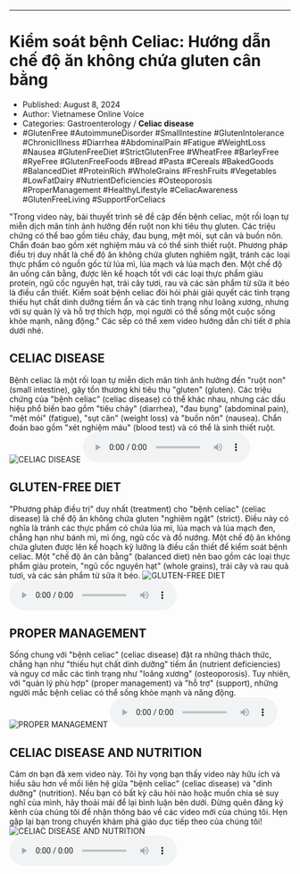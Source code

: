 
---

# Kiểm soát bệnh Celiac: Hướng dẫn chế độ ăn không chứa gluten cân bằng

- Published: August 8, 2024
- Author: Vietnamese Online Voice
- Categories: Gastroenterology / **Celiac disease**
- #GlutenFree #AutoimmuneDisorder #SmallIntestine #GlutenIntolerance #ChronicIllness #Diarrhea #AbdominalPain #Fatigue #WeightLoss #Nausea #GlutenFreeDiet #StrictGlutenFree #WheatFree #BarleyFree #RyeFree #GlutenFreeFoods #Bread #Pasta #Cereals #BakedGoods #BalancedDiet #ProteinRich #WholeGrains #FreshFruits #Vegetables #LowFatDairy #NutrientDeficiencies #Osteoporosis #ProperManagement #HealthyLifestyle #CeliacAwareness #GlutenFreeLiving #SupportForCeliacs

"Trong video này, bài thuyết trình sẽ đề cập đến bệnh celiac, một rối loạn tự miễn dịch mãn tính ảnh hưởng đến ruột non khi tiêu thụ gluten. Các triệu chứng có thể bao gồm tiêu chảy, đau bụng, mệt mỏi, sụt cân và buồn nôn. Chẩn đoán bao gồm xét nghiệm máu và có thể sinh thiết ruột. Phương pháp điều trị duy nhất là chế độ ăn không chứa gluten nghiêm ngặt, tránh các loại thực phẩm có nguồn gốc từ lúa mì, lúa mạch và lúa mạch đen. Một chế độ ăn uống cân bằng, được lên kế hoạch tốt với các loại thực phẩm giàu protein, ngũ cốc nguyên hạt, trái cây tươi, rau và các sản phẩm từ sữa ít béo là điều cần thiết. Kiểm soát bệnh celiac đòi hỏi phải giải quyết các tình trạng thiếu hụt chất dinh dưỡng tiềm ẩn và các tình trạng như loãng xương, nhưng với sự quản lý và hỗ trợ thích hợp, mọi người có thể sống một cuộc sống khỏe mạnh, năng động." Các sếp có thể xem video hướng dẫn chi tiết ở phía dưới nhé.


## CELIAC DISEASE

Bệnh celiac là một rối loạn tự miễn dịch mãn tính ảnh hưởng đến "ruột non" (small intestine), gây tổn thương khi tiêu thụ "gluten" (gluten). Các triệu chứng của "bệnh celiac" (celiac disease) có thể khác nhau, nhưng các dấu hiệu phổ biến bao gồm "tiêu chảy" (diarrhea), "đau bụng" (abdominal pain), "mệt mỏi" (fatigue), "sụt cân" (weight loss) và "buồn nôn" (nausea). Chẩn đoán bao gồm "xét nghiệm máu" (blood test) và có thể là sinh thiết ruột.
![CELIAC DISEASE](https://http-archiver-apis-production-80.schnworks.com/storage/images/transitions/2024-08-08/transition--10605698925-Montserrat-ExtraBold-673AB7.jpg)
<audio controls>
    <source src="https://http-archiver-apis-production-80.schnworks.com/storage/storage/audio/file-10425902807.mp3" type="audio/mpeg">
</audio>



## GLUTEN-FREE DIET

"Phương pháp điều trị" duy nhất (treatment) cho "bệnh celiac" (celiac disease) là chế độ ăn không chứa gluten "nghiêm ngặt" (strict). Điều này có nghĩa là tránh các thực phẩm có chứa lúa mì, lúa mạch và lúa mạch đen, chẳng hạn như bánh mì, mì ống, ngũ cốc và đồ nướng. Một chế độ ăn không chứa gluten được lên kế hoạch kỹ lưỡng là điều cần thiết để kiểm soát bệnh celiac. Một "chế độ ăn cân bằng" (balanced diet) nên bao gồm các loại thực phẩm giàu protein, "ngũ cốc nguyên hạt" (whole grains), trái cây và rau quả tươi, và các sản phẩm từ sữa ít béo.
![GLUTEN-FREE DIET](https://http-archiver-apis-production-80.schnworks.com/storage/images/transitions/2024-08-08/transition--2044850820-Montserrat-Thin-1A237E.jpg)
<audio controls>
    <source src="https://http-archiver-apis-production-80.schnworks.com/storage/storage/audio/file-12686130567.mp3" type="audio/mpeg">
</audio>



## PROPER MANAGEMENT

Sống chung với "bệnh celiac" (celiac disease) đặt ra những thách thức, chẳng hạn như "thiếu hụt chất dinh dưỡng" tiềm ẩn (nutrient deficiencies) và nguy cơ mắc các tình trạng như "loãng xương" (osteoporosis). Tuy nhiên, với "quản lý phù hợp" (proper management) và "hỗ trợ" (support), những người mắc bệnh celiac có thể sống khỏe mạnh và năng động.
![PROPER MANAGEMENT](https://http-archiver-apis-production-80.schnworks.com/storage/images/transitions/2024-08-08/transition-12205876974-Montserrat-Regular-283593.jpg)
<audio controls>
    <source src="https://http-archiver-apis-production-80.schnworks.com/storage/storage/audio/file-15239620746.mp3" type="audio/mpeg">
</audio>



## CELIAC DISEASE AND NUTRITION

Cảm ơn bạn đã xem video này. Tôi hy vọng bạn thấy video này hữu ích và hiểu sâu hơn về mối liên hệ giữa "bệnh celiac" (celiac disease) và "dinh dưỡng" (nutrition). Nếu bạn có bất kỳ câu hỏi nào hoặc muốn chia sẻ suy nghĩ của mình, hãy thoải mái để lại bình luận bên dưới. Đừng quên đăng ký kênh của chúng tôi để nhận thông báo về các video mới của chúng tôi. Hẹn gặp lại bạn trong chuyến khám phá giáo dục tiếp theo của chúng tôi!
![CELIAC DISEASE AND NUTRITION](https://http-archiver-apis-production-80.schnworks.com/storage/images/transitions/2024-08-08/transition--25654984573-Montserrat-ExtraBold-7B1FA2.jpg)
<audio controls>
    <source src="https://http-archiver-apis-production-80.schnworks.com/storage/storage/audio/file-7270329304.mp3" type="audio/mpeg">
</audio>

